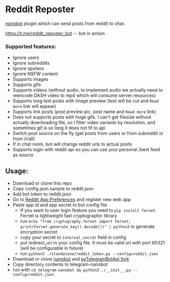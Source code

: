 # Reddit Reposter
[nanobot](https://github.com/nev3rfail/telegram-nanobot) plugin which can send posts from reddit to chat.

https://t.me/reddit_reposter_bot -- bot in action
### Supported features:
* Ignore users
* Ignore subreddits
* Ignore spoilers
* Ignore NSFW content
* Supports images
* Supports gifs
* Supports videos (without audio, to implement audio we actually need to reencode DASH video to mp4 which will consume server resources)
* Supports long text posts with image preview (text will be cut and `Read more` link will appear)
* Supports link posts (post preview pic, post name and `Read more` link)
* Does not supports posts with huge gifs. I can't get filesize without actually downloading file, so I filter video variants by resolution, and sometimes gif is so long it does not fit to api
* Switch post source on the fly (get posts from users or from subreddit or from /r/all)
* If in chat room, bot will change reddit urls to actual posts
* Supports login with reddit api so you can use your personal /best feed as source


## Usage:
* Download or clone this repo
* Copy config.json.sample to reddit.json
* Add bot token to reddit.json
* Go to [Reddit App Preferences](https://ssl.reddit.com/prefs/apps/) and register new web app
* Paste app id and app secret to bot config file
  * If you want to user login feature you need to `pip install fernet`. Fernet is lightweight fast cryptographic library
  * run `echo "from cryptography.fernet import Fernet; print(Fernet.generate_key().decode())" | python3` to generate encryption secret
  * copy your secret to `internal_secret` field in config
  * put redirect_uri in your config file. It must be valid url with port 60321 (will be configurable in future)
  * run `python3 ./standalone/reddit_token.py --config=reddit.json`
* Download or clone [nanobot](https://github.com/nev3rfail/telegram-nanobot) and [pyTelegramBotApi fork](https://github.com/nev3rfail/pyTelegramBotApi)
* Copy directory contents to telegram-nanobot
* run with `cd telegram-nanobot && python3 ./__init__.py --config=reddit.json`
